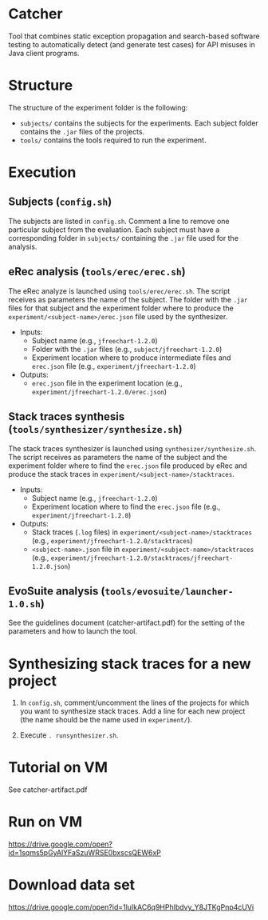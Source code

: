 # Catcher

Tool that combines static exception propagation and search-based software testing to automatically detect (and generate test cases) for API misuses in Java client programs.

# Structure

The structure of the experiment folder is the following:

- `subjects/` contains the subjects for the experiments. Each subject folder contains the `.jar` files of the projects.
- `tools/` contains the tools required to run the experiment.

# Execution

## Subjects (`config.sh`)

The subjects are listed in `config.sh`. Comment a line to remove one particular subject from the evaluation. Each subject must have a corresponding folder in `subjects/` containing the `.jar` file used for the analysis.

## eRec analysis (`tools/erec/erec.sh`)

The eRec analyze is launched using `tools/erec/erec.sh`. The script receives as parameters the name of the subject. The folder with the `.jar` files for that subject and the experiment folder where to produce the `experiment/<subject-name>/erec.json` file used by the synthesizer.

- Inputs:
  - Subject name (e.g., `jfreechart-1.2.0`)
  - Folder with the `.jar` files (e.g., `subject/jfreechart-1.2.0`)
  - Experiment location where to produce intermediate files and `erec.json` file (e.g., `experiment/jfreechart-1.2.0`)
- Outputs:
  - `erec.json` file in the experiment location (e.g., `experiment/jfreechart-1.2.0/erec.json`)

## Stack traces synthesis (`tools/synthesizer/synthesize.sh`)

The stack traces synthesizer is launched using `synthesizer/synthesize.sh`. The script receives as parameters the name of the subject and the experiment folder where to find the `erec.json` file produced by eRec and produce the stack traces in `experiment/<subject-name>/stacktraces`.

- Inputs:
  - Subject name (e.g., `jfreechart-1.2.0`)
  - Experiment location where to find the `erec.json` file (e.g., `experiment/jfreechart-1.2.0`)
- Outputs:
  - Stack traces (`.log` files) in `experiment/<subject-name>/stacktraces` (e.g., `experiment/jfreechart-1.2.0/stacktraces`)
  - `<subject-name>.json` file in `experiment/<subject-name>/stacktraces` (e.g., `experiment/jfreechart-1.2.0/stacktraces/jfreechart-1.2.0.json`)

## EvoSuite analysis (`tools/evosuite/launcher-1.0.sh`)

See the guidelines document (catcher-artifact.pdf) for the setting of the parameters and how to launch the tool.

# Synthesizing stack traces for a new project

1. In `config.sh`, comment/uncomment the lines of the projects for which you want to synthesize stack traces. Add a line for each new project (the name should be the name used in `experiment/`).

2. Execute `. runsynthesizer.sh`.

# Tutorial on VM

See catcher-artifact.pdf

# Run on VM

https://drive.google.com/open?id=1sqms5pGyAlYFaSzuWRSE0bxscsQEW6xP

# Download data set

https://drive.google.com/open?id=1luIkAC6q9HPhlbdvy_Y8JTKgPnp4cUVi
